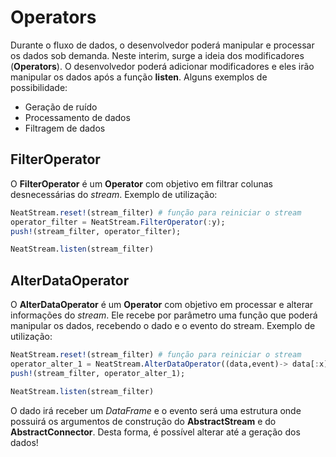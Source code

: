# Operators

Durante o fluxo de dados, o desenvolvedor poderá manipular e processar os dados sob demanda. Neste interim, surge a ideia dos modificadores (__Operators__). O desenvolvedor poderá adicionar modificadores e eles irão manipular os dados após a função __listen__. Alguns exemplos de possibilidade:

- Geração de ruído
- Processamento de dados
- Filtragem de dados

## FilterOperator

O __FilterOperator__ é um __Operator__ com objetivo em filtrar colunas desnecessárias do _stream_. Exemplo de utilização:

```julia
NeatStream.reset!(stream_filter) # função para reiniciar o stream
operator_filter = NeatStream.FilterOperator(:y);
push!(stream_filter, operator_filter);

NeatStream.listen(stream_filter)
```

## AlterDataOperator

O __AlterDataOperator__ é um __Operator__ com objetivo em processar e alterar informações do _stream_. Ele recebe por parâmetro uma função que poderá manipular os dados, recebendo o dado e o evento do stream. Exemplo de utilização:

```julia
NeatStream.reset!(stream_filter) # função para reiniciar o stream
operator_alter_1 = NeatStream.AlterDataOperator((data,event)-> data[:x] .= 5)
push!(stream_filter, operator_alter_1);

NeatStream.listen(stream_filter)
```

O dado irá receber um _DataFrame_ e o evento será uma estrutura onde possuirá os argumentos de construção do __AbstractStream__ e do __AbstractConnector__. Desta forma, é possível alterar até a geração dos dados!
